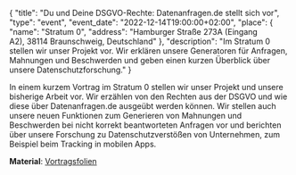 {
    "title": "Du und Deine DSGVO-Rechte: Datenanfragen.de stellt sich vor",
    "type": "event",
    "event_date": "2022-12-14T19:00:00+02:00",
    "place": {
        "name": "Stratum 0",
        "address": "Hamburger Straße 273A (Eingang A2), 38114 Braunschweig, Deutschland"
    },
    "description": "Im Stratum 0 stellen wir unser Projekt vor. Wir erklären unsere Generatoren für Anfragen, Mahnungen und Beschwerden und geben einen kurzen Überblick über unsere Datenschutzforschung."
}

In einem kurzem Vortrag im Stratum 0 stellen wir unser Projekt und unsere bisherige Arbeit vor. Wir erzählen von den Rechten aus der DSGVO und wie diese über Datenanfragen.de ausgeübt werden können. Wir stellen auch unsere neuen Funktionen zum Generieren von Mahnungen und Beschwerden bei nicht korrekt beantworteten Anfragen vor und berichten über unsere Forschung zu Datenschutzverstößen von Unternehmen, zum Beispiel beim Tracking in mobilen Apps.

**Material**: [Vortragsfolien](https://static.dacdn.de/talks/slides/2022-12-14-stratum.pdf)
